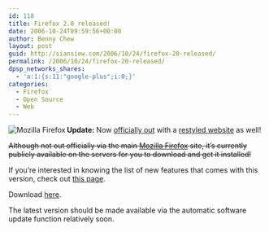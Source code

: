 ```yaml
---
id: 118
title: Firefox 2.0 released!
date: 2006-10-24T09:59:56+00:00
author: Benny Chew
layout: post
guid: http://siansiew.com/2006/10/24/firefox-20-released/
permalink: /2006/10/24/firefox-20-released/
dpsp_networks_shares:
  - 'a:1:{s:11:"google-plus";i:0;}'
categories:
  - Firefox
  - Open Source
  - Web
---
```

<a target="_blank" href="http://www.mozilla.com/firefox/"><img align="left" alt="Mozilla Firefox" title="Mozilla Firefox" src="https://bennychew.com/blog/wp-content/uploads/2006/09/firefox-logo-64x64.png" /></a>**Update:** Now <a target="_blank" href="http://www.mozillazine.org/talkback.html?article=20112">officially out</a> with a <a target="_blank" href="http://www.mozilla.com/firefox/">restyled website</a> as well!

<strike>Although not out officially via the main <a target="_blank" href="http://www.mozilla.com/firefox/">Mozilla Firefox</a> site, it&#8217;s currently publicly available on the servers for you to download and get it installed!</strike>

If you&#8217;re interested in knowing the list of new features that comes with this version, check out <a target="_blank" href="http://www.mozilla.com/en-US/firefox/2.0/releasenotes/">this page</a>.

Download <a target="_blank" href="http://www.mozilla.com/firefox/">here</a>.

The latest version should be made available via the automatic software update function relatively soon.